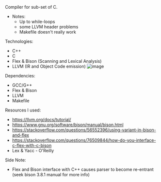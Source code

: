 Compiler for sub-set of C. 
- Notes:
  - Up to while-loops
  - some LLVM header problems
  - Makefile doesn't really work
  
Technologies:
- C++
- C
- Flex & Bison (Scanning and Lexical Analysis)
- LLVM (IR and Object Code emission)
![image](https://github.com/user-attachments/assets/98d9a004-44f2-42d1-bd0d-24a4d53f3aa9)

Dependencies:
  - GCC/G++
  - Flex & Bison
  - LLVM
  - Makefile

Resources I used:
  - https://llvm.org/docs/tutorial/
  - https://www.gnu.org/software/bison/manual/bison.html
  - https://stackoverflow.com/questions/56552396/using-variant-in-bison-and-flex
  - https://stackoverflow.com/questions/76509844/how-do-you-interface-c-flex-with-c-bison
  - Lex & Yacc - O'Reilly

Side Note:
- Flex and Bison interface with C++ causes parser to become re-entrant (seek bison 3.8.1 manual for more info)

